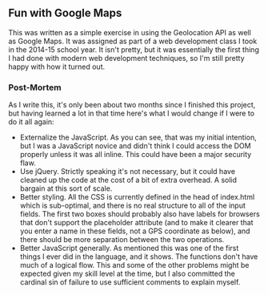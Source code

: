 ## Fun with Google Maps

This was written as a simple exercise in using the Geolocation API as well as Google Maps. It was assigned as part of a web development class I took in the 2014-15 school year. It isn't pretty, but it was essentially the first thing I had done with modern web development techniques, so I'm still pretty happy with how it turned out.

### Post-Mortem

As I write this, it's only been about two months since I finished this project, but having learned a lot in that time here's what I would change if I were to do it all again:

* Externalize the JavaScript. As you can see, that was my initial intention, but I was a JavaScript novice and didn't think I could access the DOM properly unless it was all inline. This could have been a major security flaw.
* Use jQuery. Strictly speaking it's not necessary, but it could have cleaned up the code at the cost of a bit of extra overhead. A solid bargain at this sort of scale.
* Better styling. All the CSS is currently defined in the head of index.html which is sub-optimal, and there is no real structure to all of the input fields. The first two boxes should probably also have labels for browsers that don't support the placeholder attribute (and to make it clearer that you enter a name in these fields, not a GPS coordinate as below), and there should be more separation between the two operations.
* Better JavaScript generally. As mentioned this was one of the first things I ever did in the language, and it shows. The functions don't have much of a logical flow. This and some of the other problems might be expected given my skill level at the time, but I also committed the cardinal sin of failure to use sufficient comments to explain myself.

